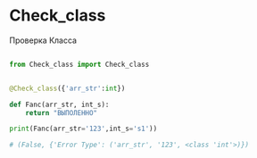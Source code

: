 # Check_class
Проверка Класса
```python

from Check_class import Check_class


@Check_class({'arr_str':int})

def Fanc(arr_str, int_s):
    return "ВЫПОЛЕННО"

print(Fanc(arr_str='123',int_s='s1'))

# (False, {'Error Type': ('arr_str', '123', <class 'int'>)})


```
